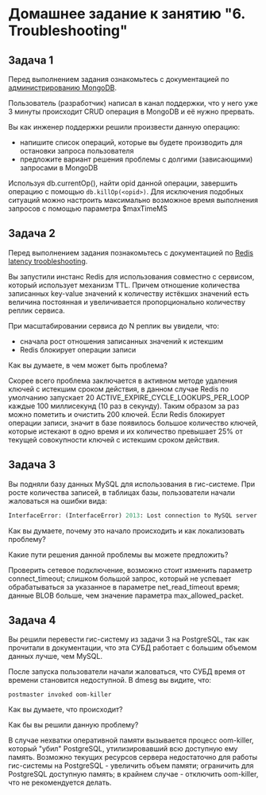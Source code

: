 # Домашнее задание к занятию "6. Troubleshooting"

## Задача 1

Перед выполнением задания ознакомьтесь с документацией по [администрированию MongoDB](https://docs.mongodb.com/manual/administration/).

Пользователь (разработчик) написал в канал поддержки, что у него уже 3 минуты происходит CRUD операция в MongoDB и её 
нужно прервать. 

Вы как инженер поддержки решили произвести данную операцию:
- напишите список операций, которые вы будете производить для остановки запроса пользователя
- предложите вариант решения проблемы с долгими (зависающими) запросами в MongoDB

Используя db.currentOp(), найти opid данной операции, завершить операцию с помощью ```db.killOp(<opid>)```. Для исключения подобных ситуаций можно настроить максимально возможное время выполнения запросов с помощью параметра $maxTimeMS
## Задача 2

Перед выполнением задания познакомьтесь с документацией по [Redis latency troobleshooting](https://redis.io/topics/latency).

Вы запустили инстанс Redis для использования совместно с сервисом, который использует механизм TTL. 
Причем отношение количества записанных key-value значений к количеству истёкших значений есть величина постоянная и
увеличивается пропорционально количеству реплик сервиса. 

При масштабировании сервиса до N реплик вы увидели, что:
- сначала рост отношения записанных значений к истекшим
- Redis блокирует операции записи

Как вы думаете, в чем может быть проблема?

Скорее всего проблема заключается в активном методе удаления ключей с истекшим сроком действия, в данном случае Redis по умолчанию запускает 20 ACTIVE_EXPIRE_CYCLE_LOOKUPS_PER_LOOP каждые 100 миллисекунд (10 раз в секунду). Таким образом за раз можно пометить и очистить 200 ключей. Если Redis блокирует операции записи, значит в базе появилось большое количество ключей, которые истекают в одно время и их количество превышает 25% от текущей совокупности ключей с истекшим сроком действия.
## Задача 3

Вы подняли базу данных MySQL для использования в гис-системе. При росте количества записей, в таблицах базы,
пользователи начали жаловаться на ошибки вида:
```python
InterfaceError: (InterfaceError) 2013: Lost connection to MySQL server during query u'SELECT..... '
```

Как вы думаете, почему это начало происходить и как локализовать проблему?

Какие пути решения данной проблемы вы можете предложить?

Проверить сетевое подключение, возможно стоит изменить параметр connect_timeout; слишком большой запрос, который не успевает обрабатываться за указанное в параметре net_read_timeout время; данные BLOB больше, чем значение параметра max_allowed_packet.
## Задача 4


Вы решили перевести гис-систему из задачи 3 на PostgreSQL, так как прочитали в документации, что эта СУБД работает с 
большим объемом данных лучше, чем MySQL.

После запуска пользователи начали жаловаться, что СУБД время от времени становится недоступной. В dmesg вы видите, что:

`postmaster invoked oom-killer`

Как вы думаете, что происходит?

Как бы вы решили данную проблему?

В случае нехватки оперативной памяти вызывается процесс oom-killer, который "убил" PostgreSQL, утилизировавший всю доступную ему память. Возможно текущих ресурсов сервера недостаточно для работы гис-системы на PostgreSQL - увеличить объем памяти; ограничить для PostgreSQL доступную память; в крайнем случае - отключить oom-killer, что не рекомендуется делать.
